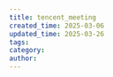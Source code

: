 ```yaml
---
title: tencent_meeting
created_time: 2025-03-06
updated_time: 2025-03-26
tags: 
category: 
author: 
---
```

